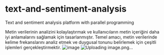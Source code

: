 # text-and-sentiment-analysis
Text and sentiment analysis platform with parallel programming

Metin verilerinin analizini kolaylaştırmak ve kullanıcıların metin içeriğini daha iyi anlamalarını sağlamak için tasarlanmıştır. Temel amacı, metin verilerinde kelime frekanslarını analiz etmek ve duygusal tonunu belirlemek için çeşitli işlemleri gerçekleştirmektir. 
![image](https://github.com/rabiiakeser/text-and-sentiment-analysis/assets/73960655/21ef1cd4-8826-4653-97f5-18db46ecb84d)
![Uploading image.png…]()


